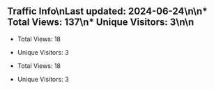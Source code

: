 ## Traffic Info\nLast updated: 2024-06-24\n\n* Total Views: 137\n* Unique Visitors: 3\n\n
* Total Views: 18
* Unique Visitors: 3

* Total Views: 18
* Unique Visitors: 3

